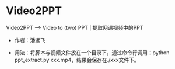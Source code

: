 # Video2PPT
Video2PPT --> Video to (two) PPT | 提取网课视频中的PPT

- 作者：潘远飞

- 用法：将脚本与视频文件放在一个目录下，通过命令行调用：python ppt_extract.py xxx.mp4，结果会保存在./xxx文件下。

